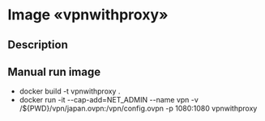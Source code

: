 # Image «vpnwithproxy»
## Description
## Manual run image
- docker build -t vpnwithproxy .
- docker run -it --cap-add=NET_ADMIN --name vpn -v /${PWD}/vpn/japan.ovpn:/vpn/config.ovpn -p 1080:1080 vpnwithproxy